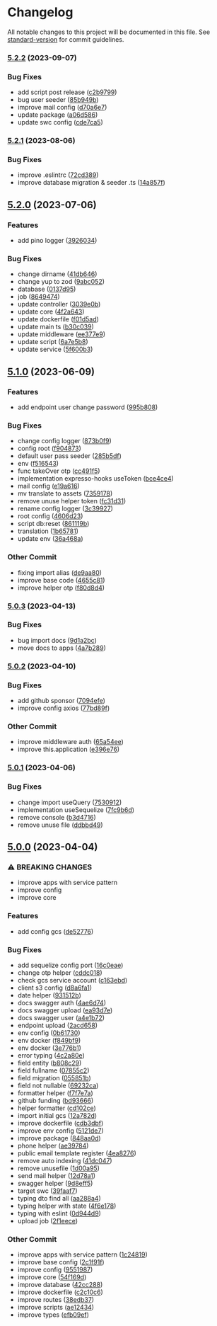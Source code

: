 # Changelog

All notable changes to this project will be documented in this file. See [standard-version](https://github.com/conventional-changelog/standard-version) for commit guidelines.

### [5.2.2](https://github.com/masb0ymas/expresso-sequelize/compare/v5.2.1...v5.2.2) (2023-09-07)


### Bug Fixes

* add script post release ([c2b9799](https://github.com/masb0ymas/expresso-sequelize/commit/c2b97999773d847c24c85a07515502b6f1f51c84))
* bug user seeder ([85b949b](https://github.com/masb0ymas/expresso-sequelize/commit/85b949be41f7187dfa9403a44f1d6717f7d24495))
* improve mail config ([d70a6e7](https://github.com/masb0ymas/expresso-sequelize/commit/d70a6e7157dae34d974ff0ef0fa0057390f6ce04))
* update package ([a06d586](https://github.com/masb0ymas/expresso-sequelize/commit/a06d58631ba1798b21ab2878e93fe3ba77bb1851))
* update swc config ([cde7ca5](https://github.com/masb0ymas/expresso-sequelize/commit/cde7ca5a796f4f3aeab41762bfa0fbf140dab312))

### [5.2.1](https://github.com/masb0ymas/expresso-sequelize/compare/v5.2.0...v5.2.1) (2023-08-06)


### Bug Fixes

* improve .eslintrc ([72cd389](https://github.com/masb0ymas/expresso-sequelize/commit/72cd38996b0f3bc668d782a9ad4e7d7a793f07d4))
* improve database migration & seeder .ts ([14a857f](https://github.com/masb0ymas/expresso-sequelize/commit/14a857f43aa4a51fce97fcf47ef7862f57e02f32))

## [5.2.0](https://github.com/masb0ymas/expresso-sequelize/compare/v5.1.0...v5.2.0) (2023-07-06)


### Features

* add pino logger ([3926034](https://github.com/masb0ymas/expresso-sequelize/commit/392603408d190c4138bb06866852ea6096a11293))


### Bug Fixes

* change dirname ([41db646](https://github.com/masb0ymas/expresso-sequelize/commit/41db6466717319c7369d15250b2e5292a279250e))
* change yup to zod ([9abc052](https://github.com/masb0ymas/expresso-sequelize/commit/9abc052976d4ff2380846df697b72653386dce6f))
* database ([0137d95](https://github.com/masb0ymas/expresso-sequelize/commit/0137d95409ceed931f891866cefbb64b393bafee))
* job ([8649474](https://github.com/masb0ymas/expresso-sequelize/commit/864947431bdab4e7a7edb3f8f218e113e3c1281b))
* update controller ([3039e0b](https://github.com/masb0ymas/expresso-sequelize/commit/3039e0b799ce8f572f75b1e7558af2dd1b03d696))
* update core ([4f2a643](https://github.com/masb0ymas/expresso-sequelize/commit/4f2a6431e2225e60aee9cd1cd097dd68d51b107e))
* update dockerfile ([f01d5ad](https://github.com/masb0ymas/expresso-sequelize/commit/f01d5adca80363418e27268fec959fdf1e87edd2))
* update main ts ([b30c039](https://github.com/masb0ymas/expresso-sequelize/commit/b30c039752d82a8b41693945a182780debecf944))
* update middleware ([ee377e9](https://github.com/masb0ymas/expresso-sequelize/commit/ee377e9ce53bdd2eeba1bb2c37e9ef20795fd60b))
* update script ([6a7e5b8](https://github.com/masb0ymas/expresso-sequelize/commit/6a7e5b82130a90dab0e3df354bc32a2e060104e5))
* update service ([5f600b3](https://github.com/masb0ymas/expresso-sequelize/commit/5f600b327e48858a46b1ddc61a72ef3c6ea6530f))

## [5.1.0](https://github.com/masb0ymas/expresso-sequelize/compare/v5.0.3...v5.1.0) (2023-06-09)


### Features

* add endpoint user change password ([995b808](https://github.com/masb0ymas/expresso-sequelize/commit/995b808feece036c519411ca677053d580a15565))


### Bug Fixes

* change config logger ([873b0f9](https://github.com/masb0ymas/expresso-sequelize/commit/873b0f9c32bde34592185c20970b53cb821867eb))
* config root ([f904873](https://github.com/masb0ymas/expresso-sequelize/commit/f9048733b54c1fce8a9b60ef9b9c84ee427c9713))
* default user pass seeder ([285b5df](https://github.com/masb0ymas/expresso-sequelize/commit/285b5dfba6a13d09bd129f546b147f9a4179bea3))
* env ([f516543](https://github.com/masb0ymas/expresso-sequelize/commit/f516543c2863296845611ff3394dc753e61046bf))
* func takeOver otp ([cc491f5](https://github.com/masb0ymas/expresso-sequelize/commit/cc491f59b1709faaa044c86354a528fbfb26404b))
* implementation expresso-hooks useToken ([bce4ce4](https://github.com/masb0ymas/expresso-sequelize/commit/bce4ce487c1733d60289ec05cdc57bdcc36c8dba))
* mail config ([e19a616](https://github.com/masb0ymas/expresso-sequelize/commit/e19a616532e030855c3d2d0dc64d4e09cb4a7498))
* mv translate to assets ([7359178](https://github.com/masb0ymas/expresso-sequelize/commit/735917806b8a98751f925cf01ed9a3975a8e80fd))
* remove unuse helper token ([fc31d31](https://github.com/masb0ymas/expresso-sequelize/commit/fc31d31f81d98ddca47ee27b17e32dbb1b77e8fd))
* rename config logger ([3c39927](https://github.com/masb0ymas/expresso-sequelize/commit/3c399275b0af4c070673b42b6b8af8d1063b8b4c))
* root config ([4606d23](https://github.com/masb0ymas/expresso-sequelize/commit/4606d2366f859b0256c81df29f8ce34194ed000b))
* script db:reset ([861119b](https://github.com/masb0ymas/expresso-sequelize/commit/861119b01bdf925656bc62acb93ea38384edea56))
* translation ([1b65781](https://github.com/masb0ymas/expresso-sequelize/commit/1b65781c9085bbf4c39026aeed783ca81e37ab1d))
* update env ([36a468a](https://github.com/masb0ymas/expresso-sequelize/commit/36a468aa63aa4f1581221cb346d51f0e3674b349))


### Other Commit

* fixing import alias ([de9aa80](https://github.com/masb0ymas/expresso-sequelize/commit/de9aa8074c9258d7517e66ee58125397cc60ecb3))
* improve base code ([4655c81](https://github.com/masb0ymas/expresso-sequelize/commit/4655c8123c7bc6c459d61ab540b903577ae69232))
* improve helper otp ([f80d8d4](https://github.com/masb0ymas/expresso-sequelize/commit/f80d8d4e597cc45e8e33b8804c3a568f2b5c8b84))

### [5.0.3](https://github.com/masb0ymas/expresso-sequelize/compare/v5.0.2...v5.0.3) (2023-04-13)


### Bug Fixes

* bug import docs ([9d1a2bc](https://github.com/masb0ymas/expresso-sequelize/commit/9d1a2bc2d7acd8b4e6ea97e588d9102d2e44ab0f))
* move docs to apps ([4a7b289](https://github.com/masb0ymas/expresso-sequelize/commit/4a7b289ca0c66b938b7c7a58da7b5ab1f3379492))

### [5.0.2](https://github.com/masb0ymas/expresso-sequelize/compare/v5.0.1...v5.0.2) (2023-04-10)


### Bug Fixes

* add github sponsor ([7094efe](https://github.com/masb0ymas/expresso-sequelize/commit/7094efe44dbdad2333481ea90835daf42229c7e5))
* improve config axios ([77bd89f](https://github.com/masb0ymas/expresso-sequelize/commit/77bd89f0ac045ca18fbeb590ed8a8b0084d506c5))


### Other Commit

* improve middleware auth ([65a54ee](https://github.com/masb0ymas/expresso-sequelize/commit/65a54ee6dae2150cd3d63feb7b4063bb78506bd8))
* improve this.application ([e396e76](https://github.com/masb0ymas/expresso-sequelize/commit/e396e76c22a9f763acba6b148c7416c77d7c75e9))

### [5.0.1](https://github.com/masb0ymas/expresso-sequelize/compare/v5.0.0...v5.0.1) (2023-04-06)


### Bug Fixes

* change import useQuery ([7530912](https://github.com/masb0ymas/expresso-sequelize/commit/7530912503c236580956f144edd012223bd5f3e3))
* implementation useSequelize ([7fc9b6d](https://github.com/masb0ymas/expresso-sequelize/commit/7fc9b6dc1bc2bd5727654afc9cfbb6d44d09e51d))
* remove console ([b3d4716](https://github.com/masb0ymas/expresso-sequelize/commit/b3d4716a088e1d892a5a7e935c24cc3f71ba6abf))
* remove unuse file ([ddbbd49](https://github.com/masb0ymas/expresso-sequelize/commit/ddbbd49178963b0047383914fc55618a254a2c8c))

## [5.0.0](https://github.com/masb0ymas/expresso-sequelize/compare/v4.1.1...v5.0.0) (2023-04-04)


### ⚠ BREAKING CHANGES

* improve apps with service pattern
* improve config
* improve core

### Features

* add config gcs ([de52776](https://github.com/masb0ymas/expresso-sequelize/commit/de52776556177d5892f2b5169fbaf1215452a979))


### Bug Fixes

* add sequelize config port ([16c0eae](https://github.com/masb0ymas/expresso-sequelize/commit/16c0eae59239f7f71d5289be00e79528de2e8048))
* change otp helper ([cddc018](https://github.com/masb0ymas/expresso-sequelize/commit/cddc018dca54e98e20dad3b481e21884b40c22b2))
* check gcs service account ([c163ebd](https://github.com/masb0ymas/expresso-sequelize/commit/c163ebdc9446a78dc721dbed2e832be39357fe80))
* client s3 config ([d8a6fa1](https://github.com/masb0ymas/expresso-sequelize/commit/d8a6fa1886a21c4588635343350c10ea4ec55087))
* date helper ([931512b](https://github.com/masb0ymas/expresso-sequelize/commit/931512b53bf9971df79d8a9b9ca5e363a358f3e3))
* docs swagger auth ([4ae6d74](https://github.com/masb0ymas/expresso-sequelize/commit/4ae6d743611e711853c544d5d39592120c394f55))
* docs swagger upload ([ea93d7e](https://github.com/masb0ymas/expresso-sequelize/commit/ea93d7ed40a49bd7c1049dddbbe139a4daaf876b))
* docs swagger user ([a4e1b72](https://github.com/masb0ymas/expresso-sequelize/commit/a4e1b72eabb70777a9ad2434f8b6984a1fa8ee4d))
* endpoint upload ([2acd658](https://github.com/masb0ymas/expresso-sequelize/commit/2acd65809c8fb30ae9cbaf9c56233f4a81a18357))
* env config ([0b61730](https://github.com/masb0ymas/expresso-sequelize/commit/0b617300108b4d09cfdab106c85f085a5c638625))
* env docker ([f849bf9](https://github.com/masb0ymas/expresso-sequelize/commit/f849bf9a5bfe473e13194e43a6968a16edd48844))
* env docker ([3e776b1](https://github.com/masb0ymas/expresso-sequelize/commit/3e776b1e3975521c41eb1e96d9247d7d89389466))
* error typing ([4c2a80e](https://github.com/masb0ymas/expresso-sequelize/commit/4c2a80e59b114d8cdf81ec97ab9cb5a5381f3959))
* field entity ([b808c29](https://github.com/masb0ymas/expresso-sequelize/commit/b808c2945345b0fbc4f6f529c4f980bad7ae3827))
* field fullname ([07855c2](https://github.com/masb0ymas/expresso-sequelize/commit/07855c25e1a42c310ea0068da018dcb68fedde35))
* field migration ([055851b](https://github.com/masb0ymas/expresso-sequelize/commit/055851bc866f0d209ea213f4f58a5a2cfb23c6e8))
* field not nullable ([69232ca](https://github.com/masb0ymas/expresso-sequelize/commit/69232ca2edad387b885f97210915af37a484573a))
* formatter helper ([f7f7e7a](https://github.com/masb0ymas/expresso-sequelize/commit/f7f7e7a297760c91fd40b363a18f746d0a063de7))
* github funding ([bd93666](https://github.com/masb0ymas/expresso-sequelize/commit/bd936665b1a65037bde5503a8f52df6018b009e5))
* helper formatter ([cd102ce](https://github.com/masb0ymas/expresso-sequelize/commit/cd102ce960a869590ee7c6c62fd3f4cd39a66aad))
* import initial gcs ([12a782d](https://github.com/masb0ymas/expresso-sequelize/commit/12a782d7bd6588af771df36905e75d5276a30eb6))
* improve dockerfile ([cdb3dbf](https://github.com/masb0ymas/expresso-sequelize/commit/cdb3dbf13058ce4cb088ab5c41d6890128b882ab))
* improve env config ([5121de7](https://github.com/masb0ymas/expresso-sequelize/commit/5121de71dd480fe33aea3146c86ef072daee7dd5))
* improve package ([848aa0d](https://github.com/masb0ymas/expresso-sequelize/commit/848aa0d26d7b60f5240f9eb97cb227d8c1fd39ff))
* phone helper ([ae39784](https://github.com/masb0ymas/expresso-sequelize/commit/ae39784234a57959482113929c943e9357051509))
* public email template register ([4ea8276](https://github.com/masb0ymas/expresso-sequelize/commit/4ea8276b26e29b3a7f42fc8b09d7c0c093bfa503))
* remove auto indexing ([41dc047](https://github.com/masb0ymas/expresso-sequelize/commit/41dc0477dbc6882b48b7837e5a907e02dc4993ab))
* remove unusefile ([1d00a95](https://github.com/masb0ymas/expresso-sequelize/commit/1d00a959e5450df6c77ca5eef8e43f40c5614c01))
* send mail helper ([12d78a1](https://github.com/masb0ymas/expresso-sequelize/commit/12d78a1db16ccba0af74620c5a427e35ab5095ed))
* swagger helper ([9d8eff5](https://github.com/masb0ymas/expresso-sequelize/commit/9d8eff51f5243ae8a15407d996254d054bff1575))
* target swc ([39faaf7](https://github.com/masb0ymas/expresso-sequelize/commit/39faaf79c81b6bc68dfc53582a377d36d76aaed3))
* typing dto find all ([aa288a4](https://github.com/masb0ymas/expresso-sequelize/commit/aa288a4b0f35be7e22313c04a5d3512ecccd0a71))
* typing helper with state ([4f6e178](https://github.com/masb0ymas/expresso-sequelize/commit/4f6e17853cefefea8eb6d65f135da1817c9b1630))
* typing with eslint ([0d944d9](https://github.com/masb0ymas/expresso-sequelize/commit/0d944d9cb00a60a087634d3eea016e7880004671))
* upload job ([2f1eece](https://github.com/masb0ymas/expresso-sequelize/commit/2f1eece524495df4691ea0fed0af3b80313cbe23))


### Other Commit

* improve apps with service pattern ([1c24819](https://github.com/masb0ymas/expresso-sequelize/commit/1c24819d7a735449107b756495fe38319faa0472))
* improve base config ([2c1f91f](https://github.com/masb0ymas/expresso-sequelize/commit/2c1f91f33ce8d6b314ff9ce3cc766c802c6553e2))
* improve config ([9551987](https://github.com/masb0ymas/expresso-sequelize/commit/9551987c425c7eb36f88d940ec563c7d7ab64269))
* improve core ([54f169d](https://github.com/masb0ymas/expresso-sequelize/commit/54f169da3556c8382ee7d5064e4a78272e3b4949))
* improve database ([42cc288](https://github.com/masb0ymas/expresso-sequelize/commit/42cc288b4752148e04ad7af26b983bdf8e69ea76))
* improve dockerfile ([c2c10c6](https://github.com/masb0ymas/expresso-sequelize/commit/c2c10c683747bc7706fd54d02166f691ee38e499))
* improve routes ([38edb37](https://github.com/masb0ymas/expresso-sequelize/commit/38edb3704e7582ca11ff07cdd0764c0e836cb4d4))
* improve scripts ([ae12434](https://github.com/masb0ymas/expresso-sequelize/commit/ae1243456a2693754af18381d38538daab0c9f3c))
* improve types ([efb09ef](https://github.com/masb0ymas/expresso-sequelize/commit/efb09ef9c2fdff908ee4ae9911d10b55866a673d))
